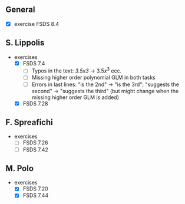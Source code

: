 ## General

* [x] exercise FSDS 8.4

## S. Lippolis

* exercises
  * [x] FSDS 7.4
    * [ ] Typos in the text: *3.5x3* -> $3.5x^3$ ecc.
    * [ ] Missing higher order polynomial GLM in both tasks
    * [ ] Errors in last lines: "is the 2nd" -> "is the 3rd"; "suggests the second" -> "suggests the third" (but might change when the missing higher order GLM is added)
  * [x] FSDS 7.28

## F. Spreafichi

* exercises
  * [ ] FSDS 7.26
  * [ ] FSDS 7.42

## M. Polo

* exercises
  * [x] FSDS 7.20
  * [x] FSDS 7.44
